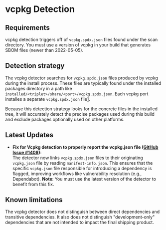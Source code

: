 # vcpkg Detection

## Requirements

vcpkg detection triggers off of `vcpkg.spdx.json` files found under the scan directory. You must use a version of vcpkg in your build that generates SBOM files (newer than 2022-05-05).

## Detection strategy

The vcpkg detector searches for `vcpkg.spdx.json` files produced by vcpkg during the install process. These files are typically found under the installed packages directory in a path like `installed/<triplet>/share/<port>/vcpkg.spdx.json`. Each vcpkg port installes a separate `vcpkg.spdx.json` file[1].

Because this detection strategy looks for the concrete files in the installed tree, it will accurately detect the precise packages used
during this build and exclude packages optionally used on other platforms.

## **Latest Updates**
- **Fix for Vcpkg detection to properly report the vcpkg.json file ([GitHub Issue #1408](https://github.com/microsoft/component-detection/issues/1408))**:  
  The detector now links `vcpkg.spdx.json` files to their originating `vcpkg.json` file by reading `manifest-info.json`. This ensures that the specific `vcpkg.json` file responsible for introducing a dependency is flagged, improving workflows like vulnerability resolution (e.g., Dependabot). **Note**: You must use the latest version of the detector to benefit from this fix.

## Known limitations

The vcpkg detector does not distinguish between direct dependencies and transitive dependencies. It also does not distinguish
"development-only" dependencies that are not intended to impact the final shipping product.

[1]: https://learn.microsoft.com/vcpkg/reference/software-bill-of-materials
